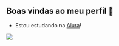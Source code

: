 ## Boas vindas ao meu perfil 👋

- Estou estudando na [Alura](https://www.alura.com.br)!

![](https://media1.tenor.com/m/moxU6tNICxAAAAAC/portgus-d-ace-ace.gif)
